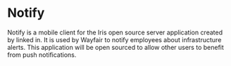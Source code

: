 # Notify

Notify is a mobile client for the Iris open source server application created by linked in. It is used by Wayfair to notify employees about infrastructure alerts. This application will be open sourced to allow other users to benefit from push notifications. 
